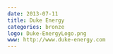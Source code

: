 ```yaml
---
date: 2013-07-11
title: Duke Energy
categories: bronze
logo: Duke-EnergyLogo.png
www: http://www.duke-energy.com
---
```

